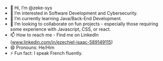 - 👋 Hi, I’m @zeke-sys
- 👀 I’m interested in Software Development and Cybersecurity.
- 🌱 I’m currently learning Java/Back-End Development.
- 💞️ I’m looking to collaborate on fun projects - especially those requiring some experience with Javascript, CSS, or react.
- 📫 How to reach me - Find me on LinkedIn (www.linkedin.com/in/ezechiel-isaac-589149115)
- 😄 Pronouns: He/Him
- ⚡ Fun fact: I speak French fluently.

<!---
zeke-sys/zeke-sys is a ✨ special ✨ repository because its `README.md` (this file) appears on your GitHub profile.
You can click the Preview link to take a look at your changes.
--->
